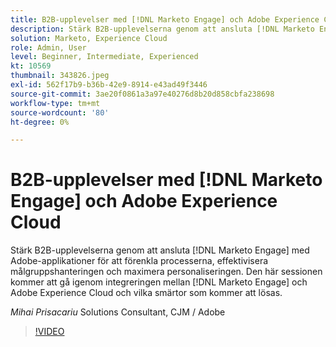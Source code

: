```yaml
---
title: B2B-upplevelser med [!DNL Marketo Engage] och Adobe Experience Cloud
description: Stärk B2B-upplevelserna genom att ansluta [!DNL Marketo Engage] med Adobe-applikationer för att förenkla processerna, effektivisera målgruppshanteringen och maximera personaliseringen.
solution: Marketo, Experience Cloud
role: Admin, User
level: Beginner, Intermediate, Experienced
kt: 10569
thumbnail: 343826.jpeg
exl-id: 562f17b9-b36b-42e9-8914-e43ad49f3446
source-git-commit: 3ae20f0861a3a97e40276d8b20d858cbfa238698
workflow-type: tm+mt
source-wordcount: '80'
ht-degree: 0%

---
```


# B2B-upplevelser med [!DNL Marketo Engage] och Adobe Experience Cloud

Stärk B2B-upplevelserna genom att ansluta [!DNL Marketo Engage] med Adobe-applikationer för att förenkla processerna, effektivisera målgruppshanteringen och maximera personaliseringen. Den här sessionen kommer att gå igenom integreringen mellan [!DNL Marketo Engage] och Adobe Experience Cloud och vilka smärtor som kommer att lösas.

*Mihai Prisacariu* Solutions Consultant, CJM / Adobe

>[!VIDEO](https://video.tv.adobe.com/v/343826/?quality=12&learn=on)
